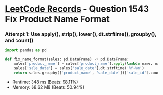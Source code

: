 # [LeetCode Records](../../README.md) - Question 1543 Fix Product Name Format

### Attempt 1: Use apply(), strip(), lower(), dt.strftime(), groupby(), and count()
```py
import pandas as pd

def fix_name_format(sales: pd.DataFrame) -> pd.DataFrame:
    sales['product_name'] = sales['product_name'].apply(lambda name: name.strip().lower())
    sales['sale_date'] = sales['sale_date'].dt.strftime('%Y-%m')
    return sales.groupby(['product_name', 'sale_date'])['sale_id'].count().rename('total').reset_index().sort_values(['product_name', 'sale_date'])
```
- Runtime: 348 ms (Beats: 98.11%)
- Memory: 68.62 MB (Beats: 50.94%)

<br>
